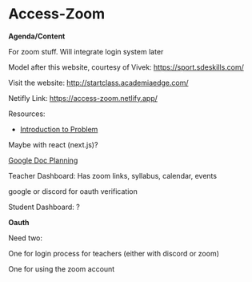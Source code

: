 # Access-Zoom

**Agenda/Content**

For zoom stuff. Will integrate login system later

Model after this website, courtesy of Vivek: https://sport.sdeskills.com/

Visit the website: http://startclass.academiaedge.com/

Netifly Link: https://access-zoom.netlify.app/

Resources:
- [Introduction to Problem](https://medium.com/swlh/how-i-automate-my-church-organisations-zoom-meeting-attendance-reporting-with-python-419dfe7da58c)

Maybe with react (next.js)?

[Google Doc Planning](https://docs.google.com/document/d/1Y-MfoLhySDwbeBGF7p1uJLEEwShaziZveL9nUal7hBs/edit?usp=sharing)

Teacher Dashboard: Has zoom links, syllabus, calendar, events

google or discord for oauth verification



Student Dashboard: ?

**Oauth**

Need two:

One for login process for teachers (either with discord or zoom)

One for using the zoom account

